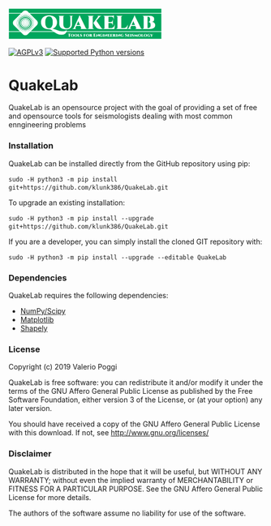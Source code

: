 <img alt="QuakeLab - Tools for Engineering Seismology" class="right" style="width: 60%" src="https://raw.githubusercontent.com/klunk386/QuakeLab/master/logo/quakelab.png" />

[![AGPLv3](https://www.gnu.org/graphics/agplv3-88x31.png)](https://www.gnu.org/licenses/agpl.html)
[![Supported Python versions](https://img.shields.io/pypi/pyversions/quakelab.svg)](https://pypi.python.org/pypi/openquake.engine)

# QuakeLab

QuakeLab is an opensource project with the goal of providing a set of free and opensource tools for seismologists dealing with most common enngineering problems

### Installation

QuakeLab can be installed directly from the GitHub repository using pip:

```console
sudo -H python3 -m pip install git+https://github.com/klunk386/QuakeLab.git
```
To upgrade an existing installation:

```console
sudo -H python3 -m pip install --upgrade git+https://github.com/klunk386/QuakeLab.git
```

If you are a developer, you can simply install the cloned GIT repository with:

```console
sudo -H python3 -m pip install --upgrade --editable QuakeLab
```

### Dependencies

QuakeLab requires the following dependencies:

  * [NumPy/Scipy](http://www.scipy.org/)
  * [Matplotlib](http://matplotlib.org/)
  * [Shapely](https://pypi.org/project/Shapely/)

### License

Copyright (c) 2019 Valerio Poggi

QuakeLab is free software: you can redistribute it and/or modify it under the terms of the GNU Affero General Public License as published by the Free Software Foundation, either version 3 of the License, or (at your option) any later version.

You should have received a copy of the GNU Affero General Public License with this download. If not, see <http://www.gnu.org/licenses/>

### Disclaimer

QuakeLab is distributed in the hope that it will be useful, but WITHOUT ANY WARRANTY; without even the implied warranty of MERCHANTABILITY or FITNESS FOR A PARTICULAR PURPOSE. See the GNU Affero General Public License for more details.

The authors of the software assume no liability for use of the software.
